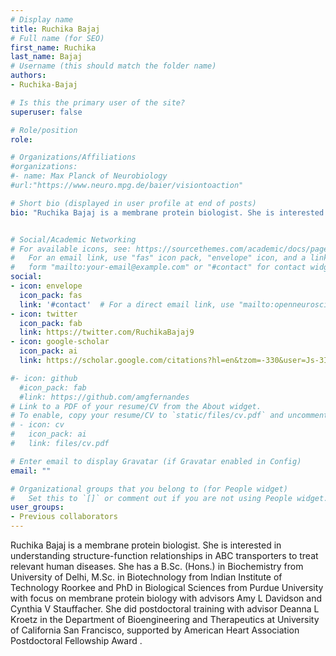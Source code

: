 ```yaml
---
# Display name
title: Ruchika Bajaj
# Full name (for SEO)
first_name: Ruchika
last_name: Bajaj
# Username (this should match the folder name)
authors:
- Ruchika-Bajaj

# Is this the primary user of the site?
superuser: false

# Role/position
role: 

# Organizations/Affiliations
#organizations:
#- name: Max Planck of Neurobiology
#url:"https://www.neuro.mpg.de/baier/visiontoaction"

# Short bio (displayed in user profile at end of posts)
bio: "Ruchika Bajaj is a membrane protein biologist. She is interested in understanding structure-function relationships in ABC transporters to treat relevant human diseases. She has a B.Sc. (Hons.) in Biochemistry from University of Delhi, M.Sc. in Biotechnology from Indian Institute of Technology Roorkee and PhD in Biological Sciences from Purdue University with focus on membrane protein biology with advisors Amy L Davidson and Cynthia V Stauffacher. She did postdoctoral training with advisor Deanna L Kroetz in the Department of Bioengineering and Therapeutics at University of California San Francisco, supported by American Heart Association Postdoctoral Fellowship Award ."


# Social/Academic Networking
# For available icons, see: https://sourcethemes.com/academic/docs/page-builder/#icons
#   For an email link, use "fas" icon pack, "envelope" icon, and a link in the
#   form "mailto:your-email@example.com" or "#contact" for contact widget.
social:
- icon: envelope
  icon_pack: fas
  link: '#contact'  # For a direct email link, use "mailto:openneuroscience@gmail.com".
- icon: twitter
  icon_pack: fab
  link: https://twitter.com/RuchikaBajaj9
- icon: google-scholar
  icon_pack: ai
  link: https://scholar.google.com/citations?hl=en&tzom=-330&user=Js-3IEsAAAAJ

#- icon: github
  #icon_pack: fab
  #link: https://github.com/amgfernandes
# Link to a PDF of your resume/CV from the About widget.
# To enable, copy your resume/CV to `static/files/cv.pdf` and uncomment the lines below.
# - icon: cv
#   icon_pack: ai
#   link: files/cv.pdf

# Enter email to display Gravatar (if Gravatar enabled in Config)
email: ""

# Organizational groups that you belong to (for People widget)
#   Set this to `[]` or comment out if you are not using People widget.
user_groups:
- Previous collaborators
---
```



Ruchika Bajaj is a membrane protein biologist. She is interested in understanding structure-function relationships in ABC transporters to treat relevant human diseases. She has a B.Sc. (Hons.) in Biochemistry from University of Delhi, M.Sc. in Biotechnology from Indian Institute of Technology Roorkee and PhD in Biological Sciences from Purdue University with focus on membrane protein biology with advisors Amy L Davidson and Cynthia V Stauffacher. She did postdoctoral training with advisor Deanna L Kroetz in the Department of Bioengineering and Therapeutics at University of California San Francisco, supported by American Heart Association Postdoctoral Fellowship Award .
